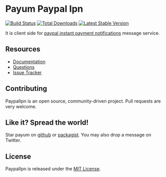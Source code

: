 # Payum Paypal Ipn
[![Build Status](https://travis-ci.org/Payum/PaypalIpn.png?branch=master)](https://travis-ci.org/Payum/PaypalIpn) [![Total Downloads](https://poser.pugx.org/payum/paypal-ipn/d/total.png)](https://packagist.org/packages/payum/paypal-ipn) [![Latest Stable Version](https://poser.pugx.org/payum/paypal-ipn/version.png)](https://packagist.org/packages/payum/paypal-ipn)

It is client side for [paypal instant payment notifications](https://www.x.com/developers/paypal/documentation-tools/ipn/integration-guide/IPNIntro) message service.

## Resources

* [Documentation](http://payum.forma-dev.com/documentation#PaypalIpn)
* [Questions](http://stackoverflow.com/questions/tagged/payum)
* [Issue Tracker](https://github.com/Payum/PaypalIpn/issues)

## Contributing

PaypalIpn is an open source, community-driven project. Pull requests are very welcome.

## Like it? Spread the world!

Star payum on [github](https://github.com/Payum/PaypalIpn) or [packagist](https://packagist.org/packages/payum/paypal-ipn).
You may also drop a message on Twitter.

## License

PaypalIpn is released under the [MIT License](LICENSE).
